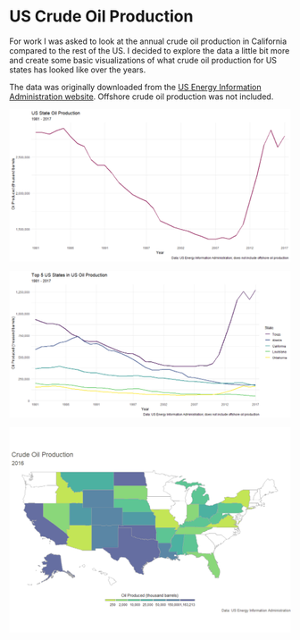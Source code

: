 # US Crude Oil Production

For work I was asked to look at the annual crude oil production in California compared to the rest of the US. I decided to explore the data a little bit more and create some basic visualizations of what crude oil production for US states has looked like over the years. 

The data was originally downloaded from the [US Energy Information Administration website](https://www.eia.gov/dnav/pet/pet_crd_crpdn_adc_mbblpd_a.htm). Offshore crude oil production was not included. 

![annual_us_state_oil_production](annual_us_state_oil_production.png)

![top_5_state_annual_oil_production](top_5_state_annual_oil_production.png)

![oil_production_by_state_2016](oil_production_by_state_2016.png)
